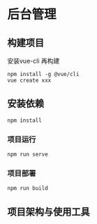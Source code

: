 # 后台管理
## 构建项目
安装vue-cli 再构建
```
npm install -g @vue/cli
vue create xxx
```

## 安装依赖
```
npm install
```

### 项目运行
```
npm run serve
```

### 项目部署
```
npm run build
```

## 项目架构与使用工具

